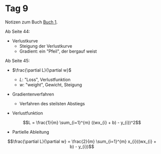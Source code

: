 # Tag 9

Notizen zum Buch [Buch 1](../Buch1.md).

Ab Seite 44:
* Verlustkurve
  - Steigung der Verlustkurve
  - Gradient: ein "Pfeil", der bergauf weist

Ab Seite 45:
* $\frac{\partial L}{\partial w}$
  - $L$: "Loss", Verlustfunktion
  - $w$: "weight", Gewicht, Steigung

* Gradientenverfahren
  - Verfahren des steilsten Abstiegs

* Verlustfunktion
```math
L = \frac{1}{m} \sum_{i=1}^{m} ((wx_{i} + b) - y_{i})^2
```
* Partielle Ableitung
```math
\frac{\partial L}{\partial w} = \frac{2}{m} \sum_{i=1}^{m} x_{i}((wx_{i} + b) - y_{i})
```
